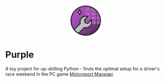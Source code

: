 <p align="center">
<a>
    <img src="purple_logo.svg" alt="Purple" height="96">
</a>
</p>

# Purple
A toy project for up-skilling Python - finds the optimal setup for a driver's
race weekend in the PC game [Motorsport Manager](http://www.motorsportmanager.com/).
